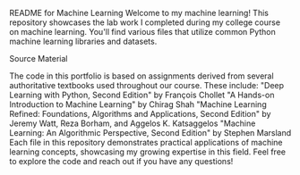README for Machine Learning 
Welcome to my machine learning! This repository showcases the lab work I completed during my college course on machine learning. You'll find various files that utilize common Python machine learning libraries and datasets.

Source Material

The code in this portfolio is based on assignments derived from several authoritative textbooks used throughout our course. These include:
"Deep Learning with Python, Second Edition" by François Chollet
"A Hands-on Introduction to Machine Learning" by Chirag Shah
"Machine Learning Refined: Foundations, Algorithms and Applications, Second Edition" by Jeremy Watt, Reza Borham, and Aggelos K. Katsaggelos
"Machine Learning: An Algorithmic Perspective, Second Edition" by Stephen Marsland
Each file in this repository demonstrates practical applications of machine learning concepts, showcasing my growing expertise in this field. Feel free to explore the code and reach out if you have any questions!
